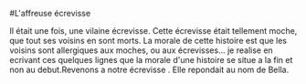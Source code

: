 #L'affreuse écrevisse

Il était une fois, une vilaine  écrevisse.
Cette écrevisse était tellement moche, que tout ses voisins en sont morts.
La morale de cette histoire est que les voisins sont allergiques aux moches, ou aux écrevisses...
je realise en ecrivant ces quelques lignes que la morale d'une histoire se situe a la fin et non au debut.Revenons a notre écrevisse .
Elle repondait au nom de Bella.
